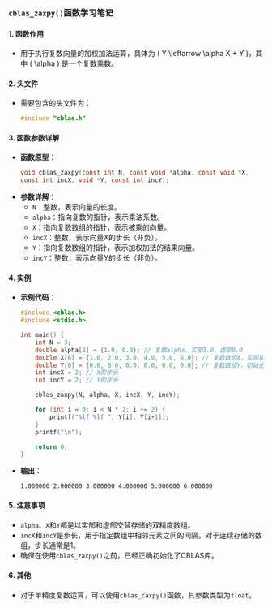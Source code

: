 ### `cblas_zaxpy()`函数学习笔记

#### 1. 函数作用
- 用于执行复数向量的加权加法运算，具体为 \( Y \leftarrow \alpha X + Y \)，其中 \( \alpha \) 是一个复数乘数。

#### 2. 头文件
- 需要包含的头文件为：
  ```c
  #include "cblas.h"
  ```

#### 3. 函数参数详解
- **函数原型**：
  ```c
  void cblas_zaxpy(const int N, const void *alpha, const void *X,
  const int incX, void *Y, const int incY);
  ```
- **参数详解**：
  - `N`：整数，表示向量的长度。
  - `alpha`：指向复数的指针，表示乘法系数。
  - `X`：指向复数数组的指针，表示被乘的向量。
  - `incX`：整数，表示向量X的步长（非负）。
  - `Y`：指向复数数组的指针，表示加权加法的结果向量。
  - `incY`：整数，表示向量Y的步长（非负）。

#### 4. 实例
- **示例代码**：
  ```c
  #include <cblas.h>
  #include <stdio.h>

  int main() {
      int N = 3;
      double alpha[2] = {1.0, 0.0}; // 复数alpha，实部1.0，虚部0.0
      double X[6] = {1.0, 2.0, 3.0, 4.0, 5.0, 6.0}; // 复数数组X，实部和虚部分别存储
      double Y[6] = {0.0, 0.0, 0.0, 0.0, 0.0, 0.0}; // 复数数组Y，初始化为0
      int incX = 2; // X的步长
      int incY = 2; // Y的步长

      cblas_zaxpy(N, alpha, X, incX, Y, incY);

      for (int i = 0; i < N * 2; i += 2) {
          printf("%lf %lf ", Y[i], Y[i+1]);
      }
      printf("\n");

      return 0;
  }
  ```
- **输出**：
  ```
  1.000000 2.000000 3.000000 4.000000 5.000000 6.000000 
  ```

#### 5. 注意事项
- `alpha`、`X`和`Y`都是以实部和虚部交替存储的双精度数组。
- `incX`和`incY`是步长，用于指定数组中相邻元素之间的间隔。对于连续存储的数组，步长通常是1。
- 确保在使用`cblas_zaxpy()`之前，已经正确初始化了CBLAS库。

#### 6. 其他
- 对于单精度复数运算，可以使用`cblas_caxpy()`函数，其参数类型为`float`。